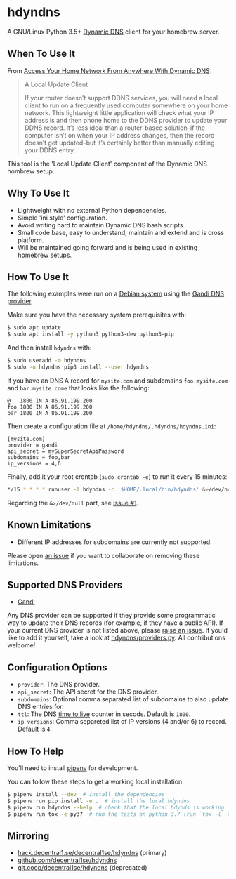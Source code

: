 # hdyndns

A GNU/Linux Python 3.5+ [Dynamic DNS] client for your homebrew server.

[Dynamic DNS]: https://en.wikipedia.org/wiki/Dynamic_DNS

## When To Use It

From [Access Your Home Network From Anywhere With Dynamic DNS]:

[Access Your Home Network From Anywhere With Dynamic DNS]: https://www.howtogeek.com/66438/how-to-easily-access-your-home-network-from-anywhere-with-ddns/

> A Local Update Client
>
> If your router doesn’t support DDNS services, you will need a local client to
> run on a frequently used computer somewhere on your home network. This
> lightweight little application will check what your IP address is and then
> phone home to the DDNS provider to update your DDNS record. It’s less ideal
> than a router-based solution–if the computer isn’t on when your IP address
> changes, then the record doesn’t get updated–but it’s certainly better than
> manually editing your DDNS entry.

This tool is the 'Local Update Client' component of the Dynamic DNS hombrew setup.

## Why To Use It

* Lightweight with no external Python dependencies.
* Simple 'ini style' configuration.
* Avoid writing hard to maintain Dynamic DNS bash scripts.
* Small code base, easy to understand, maintain and extend and is cross platform.
* Will be maintained going forward and is being used in existing homebrew setups.

## How To Use It

The following examples were run on a [Debian system] using the [Gandi DNS provider].

[Debian system]: https://www.debian.org/
[Gandi DNS provider]: #supported-dns-providers

Make sure you have the necessary system prerequisites with:

```bash
$ sudo apt update
$ sudo apt install -y python3 python3-dev python3-pip
```

And then install `hdyndns` with:

```bash
$ sudo useradd -m hdyndns
$ sudo -u hdyndns pip3 install --user hdyndns
```

If you have an DNS A record for `mysite.com` and subdomains `foo.mysite.com`
and `bar.mysite.come` that looks like the following:

```
@   1800 IN A 86.91.199.200
foo 1800 IN A 86.91.199.200
bar 1800 IN A 86.91.199.200
```

Then create a configuration file at `/home/hdyndns/.hdyndns/hdyndns.ini`:

```config
[mysite.com]
provider = gandi
api_secret = mySuperSecretApiPassword
subdomains = foo,bar
ip_versions = 4,6
```

Finally, add it your root crontab (`sudo crontab -e`) to run it every 15 minutes:

```bash
*/15 * * * * runuser -l hdyndns -c '$HOME/.local/bin/hdyndns' &>/dev/null
```

Regarding the `&>/dev/null` part, see [issue #1](https://git.coop/decentral1se/hdyndns/issues/1).

## Known Limitations

* Different IP addresses for subdomains are currently not supported.

Please open [an issue] if you want to collaborate on removing these limitations.

[an issue]: https://git.coop/decentral1se/hdyndns/issues

## Supported DNS Providers

* [Gandi](https://www.gandi.net/en)

Any DNS provider can be supported if they provide some programmatic way to
update their DNS records (for example, if they have a public API). If your
current DNS provider is not listed above, please [raise an issue]. If you'd
like to add it yourself, take a look at [hdyndns/providers.py]. All
contributions welcome!

[raise an issue]: https://git.coop/decentral1se/hdyndns/issues
[hdyndns/providers.py]: hdyndns/providers.py

## Configuration Options

* `provider`: The DNS provider.
* `api_secret`: The API secret for the DNS provider.
* `subdomains`: Optional comma separated list of subdomains to also update DNS entries for.
* `ttl`: The DNS [time to live] counter in secods. Default is `1800`.
* `ip_versions`: Comma separeted list of IP versions (4 and/or 6) to record. Default is `4`.

[time to live]: https://en.wikipedia.org/wiki/Time_to_live

## How To Help

You'll need to install [pipenv] for development.

[pipenv]: https://pipenv.readthedocs.io/en/latest/

You can follow these steps to get a working local installation:

```bash
$ pipenv install --dev  # install the dependencies
$ pipenv run pip install -e .  # install the local hdyndns
$ pipenv run hdyndns --help  # check that the local hdynds is working
$ pipenv run tox -e py37  # run the tests on python 3.7 (run `tox -l` to see pythons)
```

## Mirroring

* [hack.decentral1.se/decentral1se/hdyndns](https://hack.decentral1.se/decentral1se/hdyndns) (primary)
* [github.com/decentral1se/hdyndns](https://github.com/decentral1se/hdyndns)
* [git.coop/decentral1se/hdyndns](https://git.coop/decentral1se/hdyndns) (deprecated)
